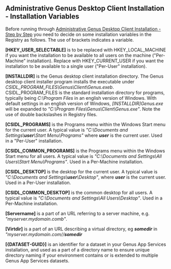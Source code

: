 ## Administrative Genus Desktop Client Installation - Installation Variables

Before running through [Administrative Genus Desktop Client Installation - Step by Step](administrative-genus-desktop-client-installation--step-by-step.md "Administrative Genus Desktop Client Installation - Step by Step") you need to decide on some installation variables in the Registry as follows. The use of brackets indicates a variable.

**[HKEY\_USER\_SELECTABLE]** is to be replaced with HKEY\_LOCAL\_MACHINE if you want the installation to be available to all users on the machine ("Per-Machine" installation). Replace with HKEY\_CURRENT\_USER if you want the installation to be available to a single user ("Per-User" installation).

**[INSTALLDIR]** is the Genus desktop client installation directory. The Genus desktop client installer program installs the executable under _CSIDL\_PROGRAM\_FILES\Genus\Client\Genus.exeb_. CSIDL\_PROGRAM\_FILES is the standard installation directory for programs, typically being _C:\\Program Files_ in an english version of Windows. With default settings in an english version of Windows, _[INSTALLDIR]Genus.exe_ will be expanded to _"C:\\Program Files\\Genus\\Client\\Genus.exe"_. Note the use of double backslashes in Registry files.

**[CSIDL\_PROGRAMS]** is the Programs menu within the Windows Start menu for the current user. A typical value is _"C:\\Documents and Settings\\**user**\\Start Menu\\Programs"_ where **_user_** is the current user. Used in a "Per-User" installation.

**[CSIDL\_COMMON\_PROGRAMS]** is the Programs menu within the Windows Start menu for all users. A typical value is _"C:\\Documents and Settings\\All Users\\Start Menu\\Programs"_. Used in a Per-Machine installation.

**[CSIDL\_DESKTOP]** is the desktop for the current user. A typical value is _"C:\\Documents and Settings\\**user**\\Desktop"_, where **_user_** is the current user. Used in a Per-User installation.

**[CSIDL\_COMMON\_DESKTOP]** is the common desktop for all users. A typical value is _"C:\\Documents and Settings\\All Users\\Desktop"_. Used in a Per-Machine installation.

**[Servername]** is a part of an URL referring to a server machine, e.g. _"myserver.mydomain.comb"_.

**[Virtdir]** is a part of an URL describing a virtual directory, eg _**somedir**_ in _"myserver.mydomain.com//**somedir**_

**[{DATASET-GUID}]** is an identifier for a dataset in your Genus App Services installation, and used as a part of a directory name to ensure unique directory naming if your environment contains or is extended to multiple Genus App Services datasets.